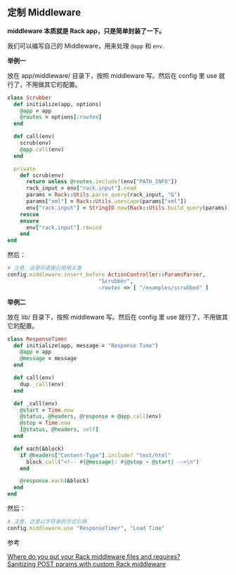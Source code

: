 ## 定制 Middleware

**middleware 本质就是 Rack app，只是简单封装了一下。**

我们可以编写自己的 Middleware，用来处理 `@app` 和 `env`.

**举例一**

放在 app/middleware/ 目录下，按照 middleware 写。然后在 config 里 use 就行了，不用做其它的配置。

```ruby
class Scrubber
  def initialize(app, options)
    @app = app
    @routes = options[:routes]
  end

  def call(env)
    scrub(env)
    @app.call(env)
  end

  private
    def scrub(env)
      return unless @routes.include?(env["PATH_INFO"])
      rack_input = env["rack.input"].read
      params = Rack::Utils.parse_query(rack_input, "&")
      params["xml"] = Rack::Utils.unescape(params["xml"])
      env["rack.input"] = StringIO.new(Rack::Utils.build_query(params))
    rescue
    ensure
      env["rack.input"].rewind
    end
end
```

然后：

```ruby
# 注意，这里可直接引用相关类
config.middleware.insert_before ActionController::ParamsParser,
                             "Scrubber",
                             :routes => [ "/examples/scrubbed" ]
```

**举例二**

放在 lib/ 目录下，按照 middleware 写。然后在 config 里 use 就行了，不用做其它的配置。

```ruby
class ResponseTimer
  def initialize(app, message = "Response Time")
    @app = app
    @message = message
  end

  def call(env)
    dup._call(env)
  end

  def _call(env)
    @start = Time.now
    @status, @headers, @response = @app.call(env)
    @stop = Time.now
    [@status, @headers, self]
  end

  def each(&block)
    if @headers["Content-Type"].include? "text/html"
      block.call("<!-- #{@message}: #{@stop - @start} -->\n") 
    end

    @response.each(&block)
  end
end
```

然后：

```ruby
# 注意，这里以字符串的方式引用
config.middleware.use "ResponseTimer", "Load Time"
```

参考

[Where do you put your Rack middleware files and requires?](http://stackoverflow.com/questions/3428343/where-do-you-put-your-rack-middleware-files-and-requires)<br>
[Sanitizing POST params with custom Rack middleware](http://pivotallabs.com/sanitizing-post-params-with-custom-rack-middleware/)<br>

